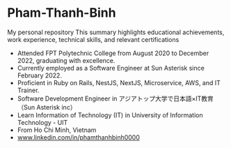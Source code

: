 # Pham-Thanh-Binh
My personal repository
This summary highlights educational achievements, work experience, technical skills, and relevant certifications
- Attended FPT Polytechnic College from August 2020 to December 2022, graduating with excellence.
- Currently employed as a Software Engineer at Sun Asterisk since February 2022.
- Proficient in Ruby on Rails, NestJS, NextJS, Microservice, AWS, and IT Trainer.
- Software Development Engineer in アジアトップ大学で日本語×IT教育（Sun Asterisk inc）
- Learn Information of Technology (IT) in University of Information Technology - UIT 
- From Ho Chi Minh, Vietnam
- www.linkedin.com/in/phamthanhbinh0000
